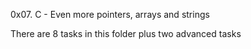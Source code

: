 0x07. C - Even more pointers, arrays and strings

There are 8 tasks in this folder plus two advanced tasks

